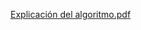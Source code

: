[Explicación del algoritmo.pdf](https://github.com/user-attachments/files/20358909/Explicacion.del.algoritmo.pdf)
